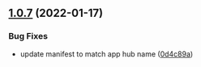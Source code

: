 ## [1.0.7](https://github.com/dhis2/who-immunization-analysis-app/compare/v1.0.6...v1.0.7) (2022-01-17)


### Bug Fixes

* update manifest to match app hub name ([0d4c89a](https://github.com/dhis2/who-immunization-analysis-app/commit/0d4c89a3ba8819795e8c206d68a0535e25b222ac))
